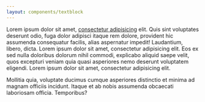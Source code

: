 ```yaml
---
layout: components/textblock
---
```


Lorem ipsum dolor sit amet, [consectetur adipisicing](dassad) elit. Quis sint voluptates deserunt odio, fuga dolor adipisci itaque rem dolore, provident hic assumenda
consequatur facilis, alias aspernatur impedit! Laudantium, libero, dicta. Lorem ipsum dolor sit amet, consectetur adipisicing elit. Eos ex sed nulla doloribus
dolorum nihil commodi, explicabo aliquid saepe velit, quos excepturi veniam quia quasi asperiores nemo deserunt voluptatem eligendi.
Lorem ipsum dolor sit amet, consectetur adipisicing elit.

Mollitia quia, voluptate ducimus cumque asperiores distinctio et minima ad magnam officiis incidunt.
Itaque et ab nobis assumenda obcaecati laboriosam officia. Temporibus?
